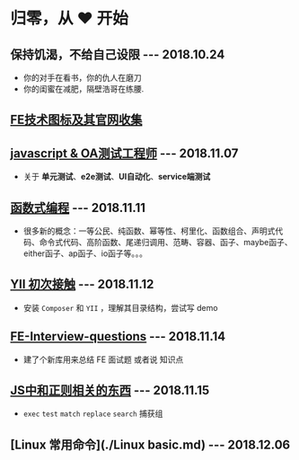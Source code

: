# 归零，从 ❤ ️开始

## 保持饥渴，不给自己设限 --- 2018.10.24

* 你的对手在看书，你的仇人在磨刀
* 你的闺蜜在减肥，隔壁浩哥在练腰.                                                                                         
## [FE技术图标及其官网收集](https://github.com/LiuHao713/task/blob/master/Technology%20icon.md)
## [javascript & OA测试工程师](https://github.com/LiuHao713/task/blob/master/JavaScript%20%26%20QA.md) --- 2018.11.07
* 关于 **单元测试**、**e2e测试**、**UI自动化**、**service端测试**
## [函数式编程](https://github.com/LiuHao713/task/blob/master/functional%20programming.md) --- 2018.11.11
* 很多新的概念：一等公民、纯函数、幂等性、柯里化、函数组合、声明式代码、命令式代码、高阶函数、尾递归调用、范畴、容器、函子、maybe函子、either函子、ap函子、io函子等。。。
## [YII 初次接触](https://github.com/LiuHao713/task/blob/master/YII%20learning.md) --- 2018.11.12
* 安装 `Composer` 和 `YII` ，理解其目录结构，尝试写 demo

## [FE-Interview-questions](https://github.com/LiuHao713/FE-Interview-questions) --- 2018.11.14

* 建了个新库用来总结 FE 面试题 或者说 知识点

## [JS中和正则相关的东西](https://github.com/LiuHao713/task/blob/master/RegExp%20in%20JS.md) --- 2018.11.15
* `exec` `test` `match` `replace` `search` 捕获组

## [Linux 常用命令](./Linux basic.md) --- 2018.12.06